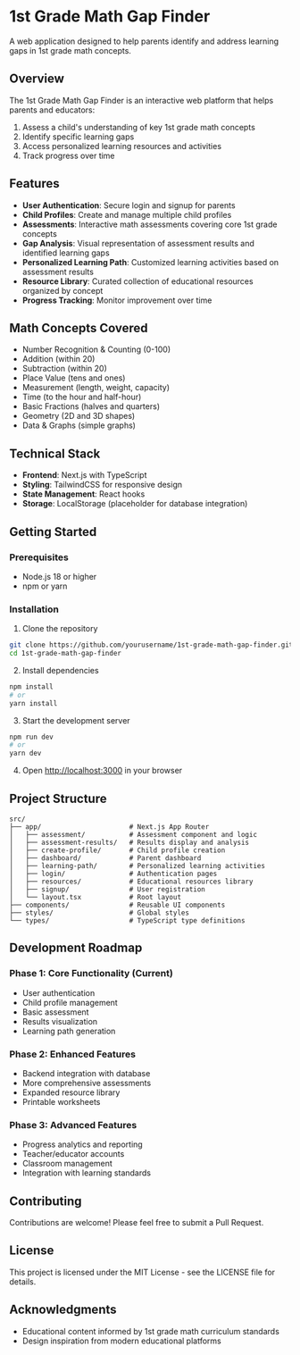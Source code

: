 # 1st Grade Math Gap Finder

A web application designed to help parents identify and address learning gaps in 1st grade math concepts.

## Overview

The 1st Grade Math Gap Finder is an interactive web platform that helps parents and educators:

1. Assess a child's understanding of key 1st grade math concepts
2. Identify specific learning gaps
3. Access personalized learning resources and activities
4. Track progress over time

## Features

- **User Authentication**: Secure login and signup for parents
- **Child Profiles**: Create and manage multiple child profiles
- **Assessments**: Interactive math assessments covering core 1st grade concepts
- **Gap Analysis**: Visual representation of assessment results and identified learning gaps
- **Personalized Learning Path**: Customized learning activities based on assessment results
- **Resource Library**: Curated collection of educational resources organized by concept
- **Progress Tracking**: Monitor improvement over time

## Math Concepts Covered

- Number Recognition & Counting (0-100)
- Addition (within 20)
- Subtraction (within 20)
- Place Value (tens and ones)
- Measurement (length, weight, capacity)
- Time (to the hour and half-hour)
- Basic Fractions (halves and quarters)
- Geometry (2D and 3D shapes)
- Data & Graphs (simple graphs)

## Technical Stack

- **Frontend**: Next.js with TypeScript
- **Styling**: TailwindCSS for responsive design
- **State Management**: React hooks
- **Storage**: LocalStorage (placeholder for database integration)

## Getting Started

### Prerequisites

- Node.js 18 or higher
- npm or yarn

### Installation

1. Clone the repository
```bash
git clone https://github.com/yourusername/1st-grade-math-gap-finder.git
cd 1st-grade-math-gap-finder
```

2. Install dependencies
```bash
npm install
# or
yarn install
```

3. Start the development server
```bash
npm run dev
# or
yarn dev
```

4. Open [http://localhost:3000](http://localhost:3000) in your browser

## Project Structure

```
src/
├── app/                      # Next.js App Router
│   ├── assessment/           # Assessment component and logic
│   ├── assessment-results/   # Results display and analysis
│   ├── create-profile/       # Child profile creation
│   ├── dashboard/            # Parent dashboard
│   ├── learning-path/        # Personalized learning activities
│   ├── login/                # Authentication pages
│   ├── resources/            # Educational resources library
│   ├── signup/               # User registration
│   └── layout.tsx            # Root layout
├── components/               # Reusable UI components
├── styles/                   # Global styles
└── types/                    # TypeScript type definitions
```

## Development Roadmap

### Phase 1: Core Functionality (Current)
- User authentication
- Child profile management
- Basic assessment
- Results visualization
- Learning path generation

### Phase 2: Enhanced Features
- Backend integration with database
- More comprehensive assessments
- Expanded resource library
- Printable worksheets

### Phase 3: Advanced Features
- Progress analytics and reporting
- Teacher/educator accounts
- Classroom management
- Integration with learning standards

## Contributing

Contributions are welcome! Please feel free to submit a Pull Request.

## License

This project is licensed under the MIT License - see the LICENSE file for details.

## Acknowledgments

- Educational content informed by 1st grade math curriculum standards
- Design inspiration from modern educational platforms 